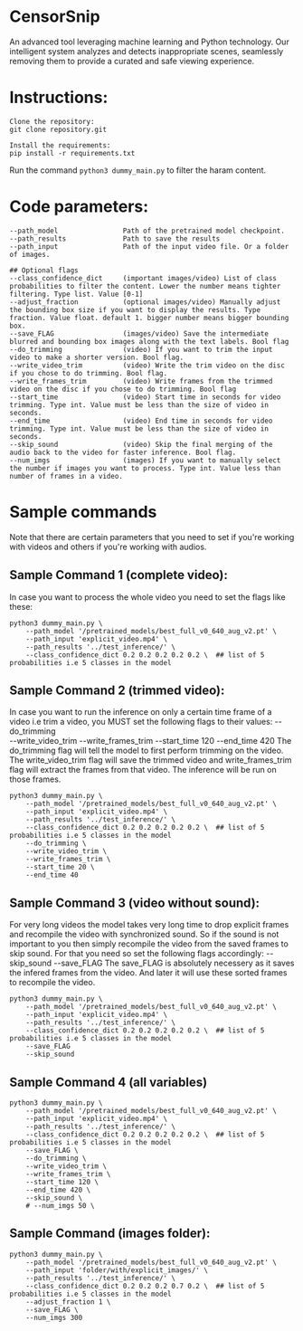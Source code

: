 # CensorSnip
An advanced tool leveraging machine learning and Python technology. Our intelligent system analyzes and detects inappropriate scenes, seamlessly removing them to provide a curated and safe viewing experience.


# Instructions:
```
Clone the repository:
git clone repository.git

Install the requirements:
pip install -r requirements.txt
```
Run the command `python3 dummy_main.py` to filter the haram content.
# Code parameters:
```
--path_model                Path of the pretrained model checkpoint.
--path_results              Path to save the results
--path_input                Path of the input video file. Or a folder of images.

## Optional flags
--class_confidence_dict     (important images/video) List of class probabilities to filter the content. Lower the number means tighter filtering. Type list. Value [0-1] 
--adjust_fraction           (optional images/video) Manually adjust the bounding box size if you want to display the results. Type fraction. Value float. default 1. bigger number means bigger bounding box.
--save_FLAG                 (images/video) Save the intermediate blurred and bounding box images along with the text labels. Bool flag
--do_trimming               (video) If you want to trim the input video to make a shorter version. Bool flag.
--write_video_trim          (video) Write the trim video on the disc if you chose to do trimming. Bool flag.
--write_frames_trim         (video) Write frames from the trimmed video on the disc if you chose to do trimming. Bool flag
--start_time                (video) Start time in seconds for video trimming. Type int. Value must be less than the size of video in seconds.
--end_time                  (video) End time in seconds for video trimming. Type int. Value must be less than the size of video in seconds.
--skip_sound                (video) Skip the final merging of the audio back to the video for faster inference. Bool flag.
--num_imgs                  (images) If you want to manually select the number if images you want to process. Type int. Value less than number of frames in a video.
```

# Sample commands
Note that there are certain parameters that you need to set if you're working with videos and others if you're working with audios.
## Sample Command 1 (complete video):
In case you want to process the whole video you need to set the flags like these:
```
python3 dummy_main.py \
    --path_model '/pretrained_models/best_full_v0_640_aug_v2.pt' \
    --path_input 'explicit_video.mp4' \
    --path_results '../test_inference/' \
    --class_confidence_dict 0.2 0.2 0.2 0.2 0.2 \  ## list of 5 probabilities i.e 5 classes in the model
```
## Sample Command 2 (trimmed video):
In case you want to run the inference on only a certain time frame of a video i.e trim a video, you MUST set the following flags to their values:
--do_trimming            
--write_video_trim 
--write_frames_trim 
--start_time 120 
--end_time 420 
The do_trimming flag will tell the model to first perform trimming on the video. The write_video_trim flag will save the trimmed video and write_frames_trim flag will extract
the frames from that video. The inference will be run on those frames.

```
python3 dummy_main.py \
    --path_model '/pretrained_models/best_full_v0_640_aug_v2.pt' \
    --path_input 'explicit_video.mp4' \
    --path_results '../test_inference/' \
    --class_confidence_dict 0.2 0.2 0.2 0.2 0.2 \  ## list of 5 probabilities i.e 5 classes in the model
    --do_trimming \
    --write_video_trim \
    --write_frames_trim \
    --start_time 20 \
    --end_time 40 
```
## Sample Command 3 (video without sound):
For very long videos the model takes very long time to drop explicit frames and recompile the video with synchronized sound. So if the sound is not important to you then
simply recompile the video from the saved frames to skip sound. For that you need so set the following flags accordingly:
--skip_sound
--save_FLAG 
The save_FLAG is absolutely necessery as it saves the infered frames from the video. And later it will use these sorted frames to recompile the video.
```
python3 dummy_main.py \
    --path_model '/pretrained_models/best_full_v0_640_aug_v2.pt' \
    --path_input 'explicit_video.mp4' \
    --path_results '../test_inference/' \
    --class_confidence_dict 0.2 0.2 0.2 0.2 0.2 \  ## list of 5 probabilities i.e 5 classes in the model
    --save_FLAG
    --skip_sound
```

## Sample Command 4 (all variables)
```
python3 dummy_main.py \
    --path_model '/pretrained_models/best_full_v0_640_aug_v2.pt' \
    --path_input 'explicit_video.mp4' \
    --path_results '../test_inference/' \
    --class_confidence_dict 0.2 0.2 0.2 0.2 0.2 \  ## list of 5 probabilities i.e 5 classes in the model
    --save_FLAG \
    --do_trimming \
    --write_video_trim \
    --write_frames_trim \
    --start_time 120 \
    --end_time 420 \
    --skip_sound \
    # --num_imgs 50 \
```
## Sample Command (images folder):
```
python3 dummy_main.py \
    --path_model '/pretrained_models/best_full_v0_640_aug_v2.pt' \
    --path_input 'folder/with/explicit_images/' \
    --path_results '../test_inference/' \
    --class_confidence_dict 0.2 0.2 0.2 0.7 0.2 \  ## list of 5 probabilities i.e 5 classes in the model
    --adjust_fraction 1 \
    --save_FLAG \
    --num_imgs 300
```
